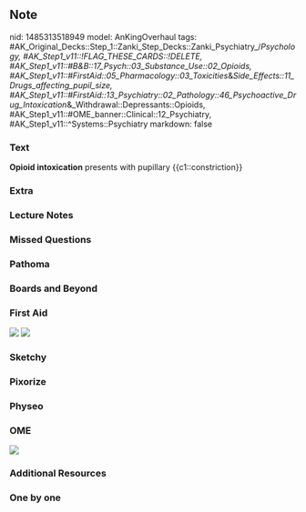 ## Note
nid: 1485313518949
model: AnKingOverhaul
tags: #AK_Original_Decks::Step_1::Zanki_Step_Decks::Zanki_Psychiatry_/_Psychology, #AK_Step1_v11::!FLAG_THESE_CARDS::!DELETE, #AK_Step1_v11::#B&B::17_Psych::03_Substance_Use::02_Opioids, #AK_Step1_v11::#FirstAid::05_Pharmacology::03_Toxicities_&_Side_Effects::11_Drugs_affecting_pupil_size, #AK_Step1_v11::#FirstAid::13_Psychiatry::02_Pathology::46_Psychoactive_Drug_Intoxication_&_Withdrawal::Depressants::Opioids, #AK_Step1_v11::#OME_banner::Clinical::12_Psychiatry, #AK_Step1_v11::^Systems::Psychiatry
markdown: false

### Text
<div>
  <div>
    <b>Opioid intoxication</b> presents with pupillary
    {{c1::constriction}}
  </div>
</div>

### Extra


### Lecture Notes


### Missed Questions


### Pathoma


### Boards and Beyond


### First Aid
<img src="tmp4Y2zwX.png"> <img src="tmpXGtqXi.png">

### Sketchy


### Pixorize


### Physeo


### OME
<div class="ome-widget">
  <a href=
  "https://onlinemeded.org/spa/psychiatry?ref=anki"><img src=
  "_OME_AnkiFlashcards_Topic_4.png"></a>
</div>

### Additional Resources


### One by one

